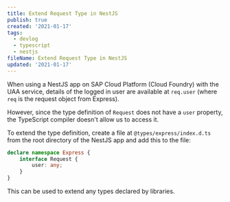 ```yaml
---
title: Extend Request Type in NestJS
publish: true
created: '2021-01-17'
tags:
  - devlog
  - typescript
  - nestjs
fileName: Extend Request Type in NestJS
updated: '2021-01-17'
---
```


When using a NestJS app on SAP Cloud Platform (Cloud Foundry) with the UAA service, details of the logged in user are available at `req.user` (where `req` is the request object from Express).

However, since the type definition of `Request` does not have a `user` property, the TypeScript compiler doesn't allow us to access it.

To extend the type definition, create a file at `@types/express/index.d.ts` from the root directory of the NestJS app and add this to the file:

```typescript
declare namespace Express {
	interface Request {
		user: any;
	}
}
```

This can be used to extend any types declared by libraries.
